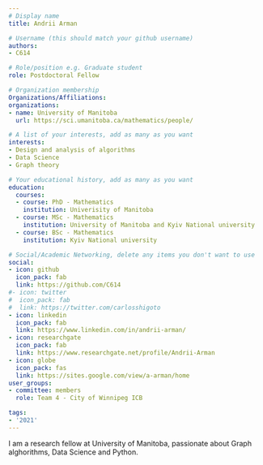 ```yaml
---
# Display name
title: Andrii Arman

# Username (this should match your github username)
authors:
- C614

# Role/position e.g. Graduate student
role: Postdoctoral Fellow

# Organization membership
Organizations/Affiliations:
organizations:
- name: University of Manitoba
  url: https://sci.umanitoba.ca/mathematics/people/

# A list of your interests, add as many as you want
interests:
- Design and analysis of algorithms
- Data Science
- Graph theory

# Your educational history, add as many as you want
education:
  courses:
  - course: PhD - Mathematics
    institution: Univerisity of Manitoba
  - course: MSc - Mathematics
    institution: University of Manitoba and Kyiv National university
  - course: BSc - Mathematics
    institution: Kyiv National university  

# Social/Academic Networking, delete any items you don't want to use
social:
- icon: github
  icon_pack: fab
  link: https://github.com/C614
#- icon: twitter
#  icon_pack: fab
#  link: https://twitter.com/carlosshigoto
- icon: linkedin
  icon_pack: fab
  link: https://www.linkedin.com/in/andrii-arman/
- icon: researchgate
  icon_pack: fab
  link: https://www.researchgate.net/profile/Andrii-Arman
- icon: globe
  icon_pack: fas
  link: https://sites.google.com/view/a-arman/home
user_groups:
- committee: members
  role: Team 4 - City of Winnipeg ICB

tags:
- '2021'
---
```

I am a research fellow at University of Manitoba, passionate about Graph alghorithms, Data Science and Python. 
